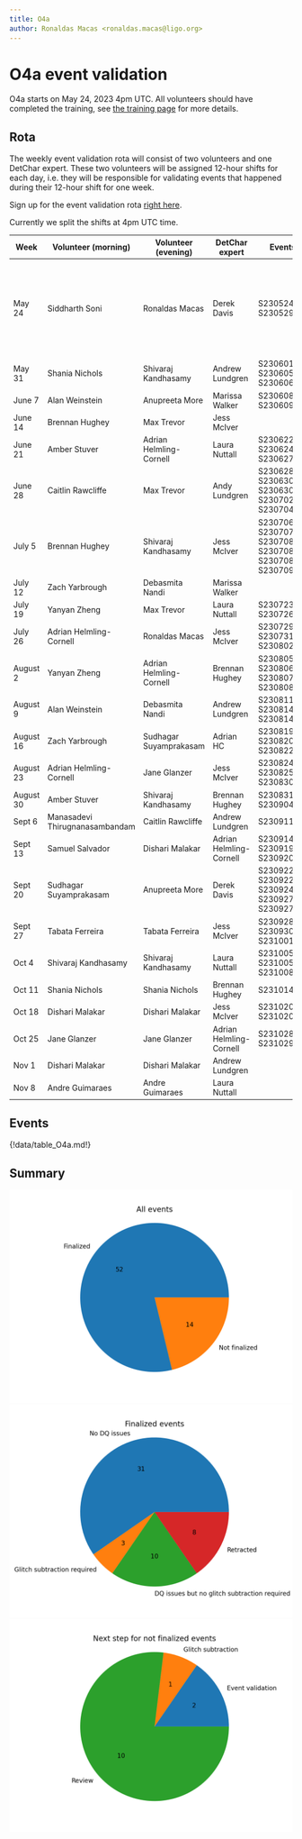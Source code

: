 ```yaml
---
title: O4a
author: Ronaldas Macas <ronaldas.macas@ligo.org>
---
```


# O4a event validation

O4a starts on May 24, 2023 4pm UTC. All volunteers should have completed the training, see [the training page](training.md) for more details.

## Rota

The weekly event validation rota will consist of two volunteers and one DetChar expert. These two volunteers will be assigned 12-hour shifts for each day, i.e. they will be responsible for validating events that happened during their 12-hour shift for one week.

Sign up for the event validation rota [right here](https://docs.google.com/document/d/1KG7r8cv---d1DZ6uqUmnudz8fZ_eBrCXiIMq8UDTfXA/edit#).

Currently we split the shifts at 4pm UTC time.

| Week        | Volunteer (morning)     | Volunteer (evening) | DetChar expert | Events | DetChar presentations | Notes |
|-------------|-------------------------|---------------------|----------------|--------|-------|--------|
| May 24      | Siddharth Soni                 | Ronaldas Macas          | Derek Davis             | S230524x, S230529ay | [RM](https://wiki.ligo.org/DetChar/Telecon20230612), [SS](https://wiki.ligo.org/DetChar/Telecon20230612) | Ronaldas and Sidd also validate events from ER15 (S230502m, S230518h, S230520ae, S230522a, S230522n | 
| May 31      | Shania Nichols                 | Shivaraj Kandhasamy     | Andrew Lundgren         | S230601bf, S230605o, S230606d |[SN](https://dcc.ligo.org/LIGO-G2301271), [SK](https://dcc.ligo.org/LIGO-G2301315) |      |
| June 7      | Alan Weinstein                 | Anupreeta More          | Marissa Walker          | S230608as, S230609u | [AW](https://dcc.ligo.org/G2301716-v1), [AM](https://dcc.ligo.org/G2301733) | |
| June 14     | Brennan Hughey                 | Max Trevor              | Jess McIver             |        |       | |
| June 21     | Amber Stuver                   | Adrian Helmling-Cornell | Laura Nuttall           | S230622ba, S230624av, S230627c |[AS](https://dcc.ligo.org/LIGO-G2301340), [AHC](https://dcc.ligo.org/LIGO-T2300247), [AHC](https://dcc.ligo.org/LIGO-T2300242)  | |
| June 28     | Caitlin Rawcliffe              | Max Trevor              | Andy Lundgren           | S230628ax, S230630am, S230630bq, S230702an, S230704f |[CR](https://dcc.ligo.org/LIGO-G2301353), [MT](https://dcc.ligo.org/LIGO-G2301573) | |
| July 5      | Brennan Hughey                 | Shivaraj Kandhasamy     | Jess McIver             | S230706ah, S230707ai, S230708t, S230708z, S230708cf, S230709bi |[BH](https://dcc.ligo.org/LIGO-G2301371), [SK](https://dcc.ligo.org/LIGO-G2301500) |      |
| July 12     | Zach Yarbrough                 | Debasmita Nandi         | Marissa Walker          |        |       | |
| July 19     | Yanyan Zheng                   | Max Trevor              | Laura Nuttall           | S230723ac, S230726a |[YZ](https://dcc.ligo.org/LIGO-G2301737)  |     |
| July 26     | Adrian Helmling-Cornell        | Ronaldas Macas          | Jess McIver             | S230729z, S230731an, S230802aq |[AHC](https://dcc.ligo.org/LIGO-T2300321), [RM](https://dcc.ligo.org/G2301496) | |
| August 2    | Yanyan Zheng                   | Adrian Helmling-Cornell | Brennan Hughey          | S230805x, S230806ak, S230807f, S230808i |[AHC](https://dcc.ligo.org/LIGO-T2300322), [YZ](https://dcc.ligo.org/LIGO-G2301737)  | |
| August 9    | Alan Weinstein                 | Debasmita Nandi         | Andrew Lundgren         | S230811n, S230814r, S230814ah |[AW](https://dcc.ligo.org/G2301717-v1) [DN](https://dcc.ligo.org/G2302035)     | |
| August 16   | Zach Yarbrough                 | Sudhagar Suyamprakasam  | Adrian HC               | S230819ax, S230820bq, S230822bm |[AHC](https://dcc.ligo.org/LIGO-T2300343)       | |
| August 23   | Adrian Helmling-Cornell        | Jane Glanzer            | Jess McIver             | S230824r, S230825k, S230830b | [SS](https://dcc.ligo.org/DocDB/0190/G2301962/001/EV_S230824r_S230825k_S230830b.pdf) | Sudhagar S validated the events |
| August 30   | Amber Stuver                   | Shivaraj Kandhasamy     | Brennan Hughey          | S230831e, S230904n | [AS](https://dcc.ligo.org/LIGO-G2302015) | |
| Sept 6      | Manasadevi Thirugnanasambandam | Caitlin Rawcliffe       | Andrew Lundgren         | S230911ae |       | |
| Sept 13     | Samuel Salvador                | Dishari Malakar         | Adrian Helmling-Cornell | S230914ak, S230919bj, S230920al | [DM](https://dcc.ligo.org/G2301996)  | |
| Sept 20     | Sudhagar Suyamprakasam         | Anupreeta More          | Derek Davis             | S230922g, S230922q, S230924an, S230927li, S230927be | [SS](https://dcc.ligo.org/G2302036-v1) | |
| Sept 27     | Tabata Ferreira                | Tabata Ferreira         | Jess McIver             | S230928cb, S230930al, S231001aq | [TF](https://dcc.ligo.org/LIGO-G2302063) | |
| Oct 4       | Shivaraj Kandhasamy            | Shivaraj Kandhasamy     | Laura Nuttall           | S231005j, S231005ah, S231008ap |       | |
| Oct 11      | Shania Nichols                 | Shania Nichols          | Brennan Hughey          | S231014r | [SN](https://dcc.ligo.org/LIGO-G2302097) | |
| Oct 18      | Dishari Malakar                | Dishari Malakar         | Jess McIver             | S231020ba, S231020bw | [DM](https://dcc.ligo.org/DocDB/0190/G2302136/001/Validation.pdf) | |
| Oct 25      | Jane Glanzer                   | Jane Glanzer		 | Adrian Helmling-Cornell | S231028bg, S231029y |       | |
| Nov 1       | Dishari Malakar                | Dishari Malakar         | Andrew Lundgren         |        |       | |
| Nov 8       | Andre Guimaraes                | Andre Guimaraes         | Laura Nuttall           |        |       | |

## Events

{!data/table_O4a.md!}

## Summary

![total](img/O4a_total.png)
![finalized](img/O4a_finalized.png)
![nfinalized](img/O4a_not_finalized.png)
